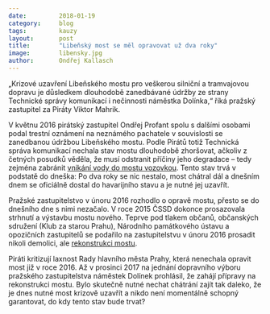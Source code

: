 ```yaml
---
date:         2018-01-19
category:     blog
tags:         kauzy
layout:       post
title:        "Libeňský most se měl opravovat už dva roky" 
image:        libensky.jpg
author:       Ondřej Kallasch
---
```


„Krizové uzavření Libeňského mostu pro veškerou silniční a tramvajovou dopravu je důsledkem dlouhodobě zanedbávané údržby ze strany Technické správy komunikací i nečinnosti náměstka Dolínka,“ říká pražský zastupitel za Piráty Viktor Mahrik.

V květnu 2016 pirátský zastupitel Ondřej Profant spolu s dalšími osobami podal trestní oznámení na neznámého pachatele v souvislosti se zanedbanou údržbou Libeňského mostu. Podle Pirátů totiž Technická správa komunikací nechala stav mostu dlouhodobě zhoršovat, ačkoliv z četných posudků věděla, že musí odstranit příčiny jeho degradace – tedy zejména zabránit [vnikání vody do mostu vozovkou](https://praha.pirati.cz/tk-libensky-most.html). Tento stav trvá v podstatě do dneška: Po dva roky se nic nestalo, most chátral dál a dnešním dnem se oficiálně dostal do havarijního stavu a je nutné jej uzavřít.

Pražské zastupitelstvo v únoru 2016 rozhodlo o opravě mostu, přesto se do dnešního dne s nimi nezačalo. V roce 2015 ČSSD dokonce prosazovala strhnutí a výstavbu mostu nového. Teprve pod tlakem občanů, občanských sdružení (Klub za starou Prahu), Národního památkového ústavu a opozičních zastupitelů se podařilo na zastupitelstvu v únoru 2016 prosadit nikoli demolici, ale [rekonstrukci mostu](https://praha.pirati.cz/libensky-most.html).

Piráti kritizují laxnost Rady hlavního města Prahy, která nenechala opravit most již v roce 2016. Až v prosinci 2017 na jednání dopravního výboru pražského zastupitelstva náměstek Dolínek prohlásil, že zahájí přípravy na rekonstrukci mostu. Bylo skutečně nutné nechat chátrání zajít tak daleko, že je dnes nutné most krizově uzavřít a nikdo není momentálně schopný garantovat, do kdy tento stav bude trvat?
